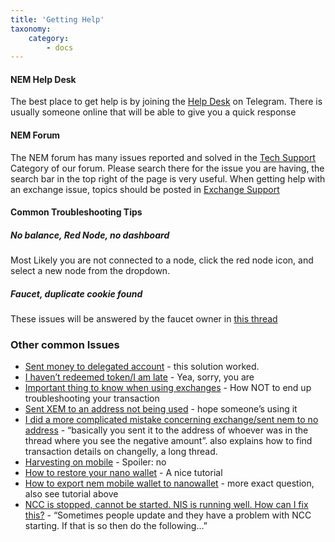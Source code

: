 ```yaml
---
title: 'Getting Help'
taxonomy:
    category:
        - docs
---
```


#### NEM Help Desk

The best place to get help is by joining the [Help Desk](https://t.me/nemhelpdesk) on Telegram. There is usually someone online that will be able to give you a quick response

#### NEM Forum

The NEM forum has many issues reported and solved in the [Tech Support](https://forum.nem.io/c/tech-support) Category of our forum. Please search there for the issue you are having, the search bar in the top right of the page is very useful. When getting help with an exchange issue, topics should be posted in [Exchange Support](https://forum.nem.io/t/exchange-support-lost-xem-at-an-exchange-post-here/6550)

#### Common Troubleshooting Tips

##### No balance, Red Node, no dashboard

Most Likely you are not connected to a node, click the red node icon, and select a new node from the dropdown.

#####  Faucet, duplicate cookie found

These issues will be answered by the faucet owner in [this thread](https://forum.nem.io/t/nem-mainnet-faucet-open/3318)

### Other common Issues

* [Sent money to delegated account](https://forum.nem.io/t/entered-wrong-address/5872/4) - this solution worked.
* [I haven’t redeemed token/I am late](https://forum.nem.io/t/finally-redeemed-my-stake-but-have-0-xem/2287/26) - Yea, sorry, you are
* [Important thing to know when using exchanges](https://forum.nem.io/t/attach-the-message-if-sending-xem-to-an-exchange-poloniex-changelly-etc/4162) - How NOT to end up troubleshooting your transaction
* [Sent XEM to an address not being used](https://forum.nem.io/t/sent-nem-to-an-address-not-being-used/5832) - hope someone’s using it
* [I did a more complicated mistake concerning exchange/sent nem to no address](https://forum.nem.io/t/where-did-my-nem-go/4524/35) - “basically you sent it to the address of whoever was in the thread where you see the negative amount”. also explains how to find transaction details on changelly, a long thread.
* [Harvesting on mobile](https://forum.nem.io/t/explanation-of-harvesting-and-help-with-delegated-harvesting/3251/2) - Spoiler: no
* [How to restore your nano wallet](https://forum.nem.io/t/how-to-restore-your-nem-nanowallet/5515) - A nice tutorial
* [How to export nem mobile wallet to nanowallet](https://forum.nem.io/t/how-to-export-nem-mobile-wallet-to-nem-nanowallet/6108) - more exact question, also see tutorial above
* [NCC is stopped, cannot be started. NIS is running well. How can I fix this?](https://forum.nem.io/t/ncc-is-stopped-cannot-be-started-nis-is-running-well-how-can-i-fix-this/3114/2) - “Sometimes people update and they have a problem with NCC starting. If that is so then do the following…”